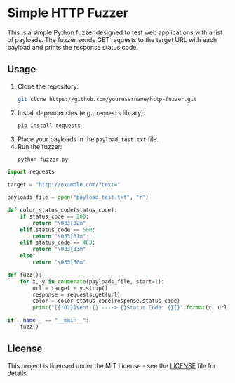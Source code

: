 # Simple HTTP Fuzzer

This is a simple Python fuzzer designed to test web applications with a list of payloads. The fuzzer sends GET requests to the target URL with each payload and prints the response status code.

## Usage

1. Clone the repository:
   ```bash
   git clone https://github.com/yourusername/http-fuzzer.git
   ```
2. Install dependencies (e.g., `requests` library):
   ```bash
   pip install requests
   ```
3. Place your payloads in the `payload_test.txt` file.
4. Run the fuzzer:
   ```bash
   python fuzzer.py
   ```
```Python
import requests

target = "http://example.com/?text="

payloads_file = open("payload_test.txt", "r")

def color_status_code(status_code):
    if status_code == 200:
        return "\033[32m"
    elif status_code == 500:
        return "\033[31m"
    elif status_code == 403:
        return "\033[33m"
    else:
        return "\033[36m"

def fuzz():
    for x, y in enumerate(payloads_file, start=1):
        url = target + y.strip()
        response = requests.get(url)
        color = color_status_code(response.status_code)
        print("[{:02}]sent {} ----> {}Status Code: {}{}".format(x, url, color, response.status_code, "\033[0m"))

if __name__ == "__main__":
    fuzz()
```

## License
This project is licensed under the MIT License - see the [LICENSE](LICENSE) file for details.
